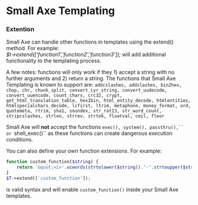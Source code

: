 # Small Axe Templating

### Extention
Small Axe can handle other functions in templates using the extend() method. For example:  
*$t->extend(['function1','function2','function3']);* 
will add additional functionality to the templating process. 

A few notes: functions will only work if they 1) accept a string with no further arguments and 2) return a string. The functions that Small Axe Templating is known to support are: `addcslashes, addslashes, bin2hex, chop, chr, chunk_split, convert_cyr_string, convert_uudecode, convert_uuencode, count_chars, crc32, crypt, get_html_translation_table, hex2bin, html_entity_decode, htmlentities, htmlspecialchars_decode, lcfirst, ltrim, metaphone, money_format, ord, quotemeta, rtrim, sha1, soundex, str_rot13, str_word_count, stripcslashes, strlen, strrev, strtok, floatval, ceil, floor`

Small Axe will **not** accept the functions `exec(), system(), passthru(),`` or `shell_exec()`` as these functions can create dangerous execution conditions. 

You can also define your own function extensions. For example:

```php
function custom_function($string) { 
	return '&quot;<i>'.ucwords(strtolower($string))."-".strtoupper($string).'&quot;</i>'; 
}
$T->extend(['custom_function']);
```

is valid syntax and will enable `custom_function()` inside your Small Axe templates. 